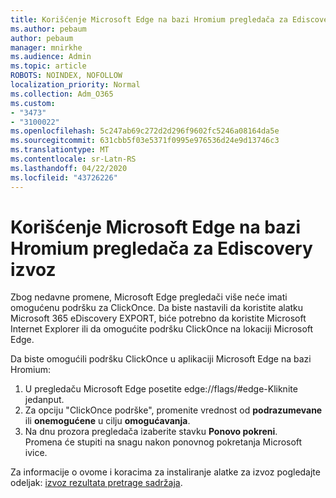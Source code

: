 ```yaml
---
title: Korišćenje Microsoft Edge na bazi Hromium pregledača za Ediscovery izvoz
ms.author: pebaum
author: pebaum
manager: mnirkhe
ms.audience: Admin
ms.topic: article
ROBOTS: NOINDEX, NOFOLLOW
localization_priority: Normal
ms.collection: Adm_O365
ms.custom:
- "3473"
- "3100022"
ms.openlocfilehash: 5c247ab69c272d2d296f9602fc5246a08164da5e
ms.sourcegitcommit: 631cbb5f03e5371f0995e976536d24e9d13746c3
ms.translationtype: MT
ms.contentlocale: sr-Latn-RS
ms.lasthandoff: 04/22/2020
ms.locfileid: "43726226"
---
```

# <a name="using-microsoft-edge-based-on-chromium-browsers-for-ediscovery-export"></a>Korišćenje Microsoft Edge na bazi Hromium pregledača za Ediscovery izvoz

Zbog nedavne promene, Microsoft Edge pregledači više neće imati omogućenu podršku za ClickOnce. Da biste nastavili da koristite alatku Microsoft 365 eDiscovery EXPORT, biće potrebno da koristite Microsoft Internet Explorer ili da omogućite podršku ClickOnce na lokaciji Microsoft Edge. 

Da biste omogućili podršku ClickOnce u aplikaciji Microsoft Edge na bazi Hromium: 
1. U pregledaču Microsoft Edge posetite edge://flags/#edge-Kliknite jedanput.
2. Za opciju "ClickOnce podrške", promenite vrednost od **podrazumevane** ili **onemogućene** u cilju **omogućavanja**. 
3. Na dnu prozora pregledača izaberite stavku **Ponovo pokreni**. <br>
 Promena će stupiti na snagu nakon ponovnog pokretanja Microsoft ivice. 

Za informacije o ovome i koracima za instaliranje alatke za izvoz pogledajte odeljak: [izvoz rezultata pretrage sadržaja](https://docs.microsoft.com/microsoft-365/compliance/export-search-results).